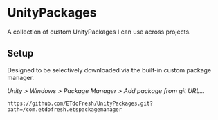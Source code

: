 # UnityPackages
A collection of custom UnityPackages I can use across projects.

## Setup
Designed to be selectively downloaded via the built-in custom package manager.

*Unity > Windows > Package Manager > Add package from git URL...*
```
https://github.com/ETdoFresh/UnityPackages.git?path=/com.etdofresh.etspackagemanager
```
